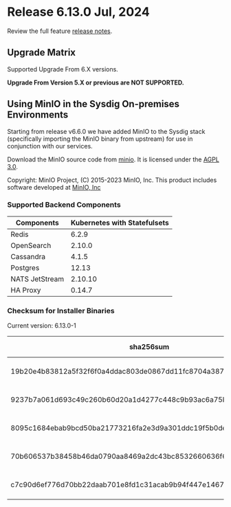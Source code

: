 Release 6.13.0 Jul, 2024
===

Review the full feature [release notes](https://docs.sysdig.com/en/sysdig-on-premises-release-notes.html).

Upgrade Matrix
---

Supported Upgrade From 6.X versions.

**Upgrade From Version 5.X or previous are NOT SUPPORTED.**

## Using MinIO in the Sysdig On-premises Environments

Starting from release v6.6.0 we have added MinIO to the Sysdig stack (specifically importing the MinIO binary from upstream) for use in conjunction with our services.

Download the MinIO source code from [minio](https://github.com/minio/minio). It is licensed under the [AGPL 3.0](https://github.com/minio/minio/blob/master/LICENSE).

Copyright: MinIO Project, (C) 2015-2023 MinIO, Inc. This product includes software developed at [MinIO, Inc](https://min.io/)

### Supported Backend Components

| **Components** | **Kubernetes with Statefulsets** |
|---|---|
| Redis                      | 6.2.9 |
| OpenSearch                 | 2.10.0 |
| Cassandra                  | 4.1.5 |
| Postgres                   | 12.13 |
| NATS JetStream             | 2.10.10 |
| HA Proxy                   | 0.14.7 |


### Checksum for Installer Binaries

Current version: 6.13.0-1

| **sha256sum** | **Installer binary** |
|---|---|
| 19b20e4b83812a5f32f6f0a4ddac803de0867dd11fc8704a38755bfda15f4c32 | installer-darwin-amd64 |
| 9237b7a061d693c49c260b60d20a1d4277c448c9b93ac6a75b2a78f18d412635 | installer-darwin-arm64 |
| 8095c1684ebab9bcd50ba21773216fa2e3d9a301ddc19f5b0dedc71a0bf035f0 | installer-linux-amd64 |
| 70b606537b38458b46da0790aa8469a2dc43bc8532660636f60d561a3554758e | installer-linux-arm |
| c7c90d6ef776d70bb22daab701e8fd1c31acab9b94f447e14676d873f2fd02af | installer-linux-arm64 |
